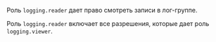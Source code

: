 Роль `logging.reader` дает право смотреть записи в лог-группе.

Роль `logging.reader` включает все разрешения, которые дает роль `logging.viewer`.